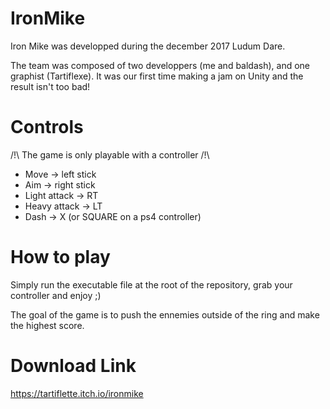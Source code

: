 # IronMike

Iron Mike was developped during the december 2017 Ludum Dare.

The team was composed of two developpers (me and baldash), and one graphist (Tartiflexe). It was our first time making a jam on Unity and the result isn't too bad!

# Controls

/!\ The game is only playable with a controller /!\

- Move -> left stick
- Aim  -> right stick
- Light attack -> RT
- Heavy attack -> LT
- Dash -> X (or SQUARE on a ps4 controller)

# How to play

Simply run the executable file at the root of the repository, grab your controller and enjoy ;)

The goal of the game is to push the ennemies outside of the ring and make the highest score.

# Download Link

https://tartiflette.itch.io/ironmike
